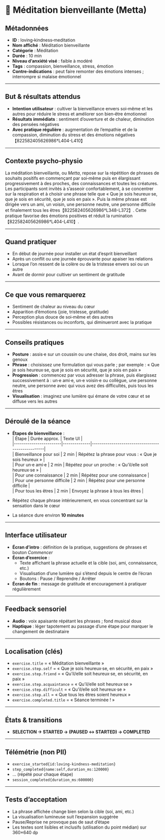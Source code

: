 # 💖 Méditation bienveillante (Metta)

## Métadonnées
- **ID** : loving‑kindness‑meditation  
- **Nom affiché** : Méditation bienveillante  
- **Catégorie** : Méditation  
- **Durée** : 10 min  
- **Niveau d’anxiété visé** : faible à modéré  
- **Tags** : compassion, bienveillance, stress, émotion  
- **Contre‑indications** : peut faire remonter des émotions intenses ; interrompre si malaise émotionnel  

---

## But & résultats attendus
- **Intention utilisateur** : cultiver la bienveillance envers soi‑même et les autres pour réduire le stress et améliorer son bien‑être émotionnel  
- **Résultats immédiats** : sentiment d’ouverture et de chaleur, diminution des pensées négatives  
- **Avec pratique régulière** : augmentation de l’empathie et de la compassion, diminution du stress et des émotions négatives【822582405626986†L404-L410】  

---

## Contexte psycho‑physio
La méditation bienveillante, ou *Metta*, repose sur la répétition de phrases de souhaits positifs en commençant par soi‑même puis en élargissant progressivement à des proches, des connaissances et toutes les créatures. Les participants sont invités à s’asseoir confortablement, à se concentrer sur la respiration et à choisir une phrase telle que « Que je sois heureux·se, que je sois en sécurité, que je sois en paix ». Puis la même phrase est dirigée vers un ami, un voisin, une personne neutre, une personne difficile et finalement tous les êtres【822582405626986†L348-L372】. Cette pratique favorise des émotions positives et réduit la rumination【822582405626986†L404-L410】.

---

## Quand pratiquer
- En début de journée pour installer un état d’esprit bienveillant  
- Après un conflit ou une journée éprouvante pour apaiser les relations  
- Lorsque l’on ressent de la colère ou de la tristesse envers soi ou un autre  
- Avant de dormir pour cultiver un sentiment de gratitude  

---

## Ce que vous remarquerez
- Sentiment de chaleur au niveau du cœur  
- Apparition d’émotions (joie, tristesse, gratitude)  
- Perception plus douce de soi‑même et des autres  
- Possibles résistances ou inconforts, qui diminueront avec la pratique  

---

## Conseils pratiques
- **Posture** : assis·e sur un coussin ou une chaise, dos droit, mains sur les genoux  
- **Phrase** : choisissez une formulation qui vous parle ; par exemple : « Que je sois heureux·se, que je sois en sécurité, que je sois en paix »  
- **Progression** : commencez par vous adresser la phrase, puis élargissez successivement à : un·e ami·e, un·e voisin·e ou collègue, une personne neutre, une personne avec qui vous avez des difficultés, puis tous les êtres  
- **Visualisation** : imaginez une lumière qui émane de votre cœur et se diffuse vers les autres  

---

## Déroulé de la séance
- **Étapes de bienveillance** :  
  | Étape                   | Durée approx. | Texte UI                                         |  
  |------------------------|--------------|--------------------------------------------------|  
  | Bienveillance pour soi | 2 min        | Répétez la phrase pour vous : « Que je sois heureux » |  
  | Pour un·e ami·e         | 2 min        | Répétez pour un proche : « Qu’il/elle soit heureux·se » |  
  | Pour une connaissance   | 2 min        | Répétez pour une connaissance                    |  
  | Pour une personne difficile | 2 min        | Répétez pour une personne difficile             |  
  | Pour tous les êtres     | 2 min        | Envoyez la phrase à tous les êtres              |  
  
- Répétez chaque phrase intérieurement, en vous concentrant sur la sensation dans le cœur  
- La séance dure environ **10 minutes**  

---

## Interface utilisateur
- **Écran d’intro** : définition de la pratique, suggestions de phrases et bouton *Commencer*  
- **Écran d’exercice** :  
  - Texte affichant la phrase actuelle et la cible (soi, ami, connaissance, etc.)  
  - Visualisation d’une lumière qui s’étend depuis le centre de l’écran  
  - Boutons : Pause / Reprendre / Arrêter  
- **Écran de fin** : message de gratitude et encouragement à pratiquer régulièrement  

---

## Feedback sensoriel
- **Audio** : voix apaisante répétant les phrases ; fond musical doux  
- **Haptique** : léger tapotement au passage d’une étape pour marquer le changement de destinataire  

---

## Localisation (clés)
- `exercise.title` = « Méditation bienveillante »  
- `exercise.step.self` = « Que je sois heureux·se, en sécurité, en paix »  
- `exercise.step.friend` = « Qu’il/elle soit heureux·se, en sécurité, en paix »  
- `exercise.step.acquaintance` = « Qu’il/elle soit heureux·se »  
- `exercise.step.difficult` = « Qu’il/elle soit heureux·se »  
- `exercise.step.all` = « Que tous les êtres soient heureux »  
- `exercise.completed.title` = « Séance terminée ! »  

---

## États & transitions
- **SELECTION → STARTED → (PAUSED ↔ STARTED) → COMPLETED**  

---

## Télémétrie (non PII)
- `exercise_started{id:loving‑kindness‑meditation}`  
- `step_completed{name:self,duration_ms:120000}`  
- … (répété pour chaque étape)  
- `session_completed{duration_ms:600000}`  

---

## Tests d’acceptation
- La phrase affichée change bien selon la cible (soi, ami, etc.)  
- La visualisation lumineuse suit l’expansion suggérée  
- Pause/Reprise ne provoque pas de saut d’étape  
- Les textes sont lisibles et inclusifs (utilisation du point médian) sur 360×640 dp  